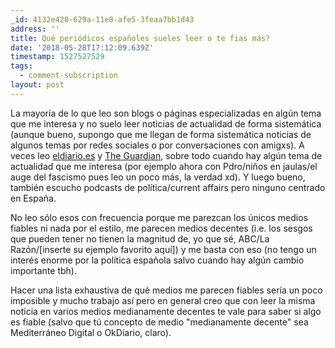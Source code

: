 ```yaml
---
_id: 4132e420-629a-11e8-afe5-3feaa7bb1d43
address: ''
title: Qué periódicos españoles sueles leer o te fias más?
date: '2018-05-28T17:12:09.639Z'
timestamp: 1527527529
tags:
  - comment-subscription
layout: post
---
```


La mayoría de lo que leo son blogs o páginas especializadas en algún tema que me interesa y no suelo leer noticias de actualidad de forma sistemática (aunque bueno, supongo que me llegan de forma sistemática noticias de algunos temas por redes sociales o por conversaciones con amigxs). A veces leo [eldiario.es](https://www.eldiario.es/) y [The Guardian](https://www.theguardian.com/), sobre todo cuando hay algún tema de actualidad que me interesa (por ejemplo ahora con Pdro/niños en jaulas/el auge del fascismo pues leo un poco más, la verdad xd). Y luego bueno, también escucho podcasts de política/current affairs pero ninguno centrado en España.

No leo sólo esos con frecuencia porque me parezcan los únicos medios fiables ni nada por el estilo, me parecen medios decentes (i.e. los sesgos que pueden tener no tienen la magnitud de, yo que sé, ABC/La Razón/[inserte su ejemplo favorito aquí]) y me basta con eso (no tengo un interés enorme por la política española salvo cuando hay algún cambio importante tbh).

Hacer una lista exhaustiva de qué medios me parecen fiables sería un poco imposible y mucho trabajo así pero en general creo que con leer la misma noticia en varios medios medianamente decentes te vale para saber si algo es fiable (salvo que tú concepto de medio "medianamente decente" sea Mediterráneo Digital o OkDiario, claro).

